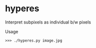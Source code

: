 hyperes
=======

Interpret subpixels as individual b/w pixels

Usage

    >>> ./hyperes.py image.jpg
